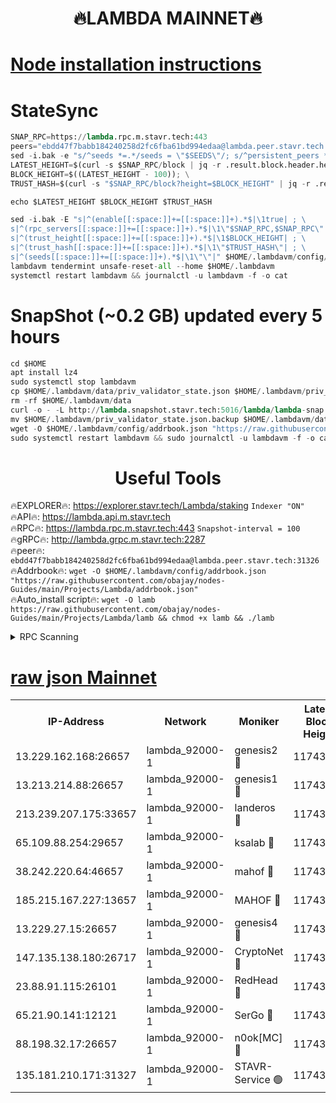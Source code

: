 <h1 align="center"> 🔥LAMBDA MAINNET🔥</h1>


[Node installation instructions](https://github.com/obajay/nodes-Guides/tree/main/Projects/Lambda)
=


# StateSync
```python
SNAP_RPC=https://lambda.rpc.m.stavr.tech:443
peers="ebdd47f7babb184240258d2fc6fba61bd994edaa@lambda.peer.stavr.tech:31326" 
sed -i.bak -e "s/^seeds *=.*/seeds = \"$SEEDS\"/; s/^persistent_peers *=.*/persistent_peers = \"$PEERS\"/" $HOME/.lambdavm/config/config.toml
LATEST_HEIGHT=$(curl -s $SNAP_RPC/block | jq -r .result.block.header.height); \
BLOCK_HEIGHT=$((LATEST_HEIGHT - 100)); \
TRUST_HASH=$(curl -s "$SNAP_RPC/block?height=$BLOCK_HEIGHT" | jq -r .result.block_id.hash)

echo $LATEST_HEIGHT $BLOCK_HEIGHT $TRUST_HASH

sed -i.bak -E "s|^(enable[[:space:]]+=[[:space:]]+).*$|\1true| ; \
s|^(rpc_servers[[:space:]]+=[[:space:]]+).*$|\1\"$SNAP_RPC,$SNAP_RPC\"| ; \
s|^(trust_height[[:space:]]+=[[:space:]]+).*$|\1$BLOCK_HEIGHT| ; \
s|^(trust_hash[[:space:]]+=[[:space:]]+).*$|\1\"$TRUST_HASH\"| ; \
s|^(seeds[[:space:]]+=[[:space:]]+).*$|\1\"\"|" $HOME/.lambdavm/config/config.toml
lambdavm tendermint unsafe-reset-all --home $HOME/.lambdavm
systemctl restart lambdavm && journalctl -u lambdavm -f -o cat

```
# SnapShot (~0.2 GB) updated every 5 hours
```python
cd $HOME
apt install lz4
sudo systemctl stop lambdavm
cp $HOME/.lambdavm/data/priv_validator_state.json $HOME/.lambdavm/priv_validator_state.json.backup
rm -rf $HOME/.lambdavm/data
curl -o - -L http://lambda.snapshot.stavr.tech:5016/lambda/lambda-snap.tar.lz4 | lz4 -c -d - | tar -x -C $HOME/.lambdavm --strip-components 2
mv $HOME/.lambdavm/priv_validator_state.json.backup $HOME/.lambdavm/data/priv_validator_state.json
wget -O $HOME/.lambdavm/config/addrbook.json "https://raw.githubusercontent.com/obajay/nodes-Guides/main/Projects/Lambda/addrbook.json"
sudo systemctl restart lambdavm && sudo journalctl -u lambdavm -f -o cat
```
 <h1 align="center"> Useful Tools</h1>

🔥EXPLORER🔥:      https://explorer.stavr.tech/Lambda/staking	        `Indexer "ON"` \
🔥API🔥: 			 		 https://lambda.api.m.stavr.tech \
🔥RPC🔥:           https://lambda.rpc.m.stavr.tech:443	              `Snapshot-interval = 100` \
🔥gRPC🔥:          http://lambda.grpc.m.stavr.tech:2287 \
🔥peer🔥:					 `ebdd47f7babb184240258d2fc6fba61bd994edaa@lambda.peer.stavr.tech:31326` \
🔥Addrbook🔥:    ```wget -O $HOME/.lambdavm/config/addrbook.json "https://raw.githubusercontent.com/obajay/nodes-Guides/main/Projects/Lambda/addrbook.json"``` \
🔥Auto_install script🔥: ```wget -O lamb https://raw.githubusercontent.com/obajay/nodes-Guides/main/Projects/Lambda/lamb && chmod +x lamb && ./lamb```


<details>
<summary>RPC Scanning</summary>

<h2 align="center"> We scan nodes in real time every 4 hours. And we provide the final result of RPC endpoints.
We cannot influence the operation of these nodes in any way. </h2>


```python
If Voting Power is higher than 0 --> then the Node is a validator of the network and may be subject to attack and be a potential threat to the chain.
```
```python
We marked such validators with a red symbol
```

</details>

[raw json Mainnet](https://rpc-check.lambm.stavr.tech/lambm/rpc-lambm-result.json)
=


<table><tr><th>IP-Address</th><th>Network</th><th>Moniker</th><th>Latest Block Height</th><th>Earliest Block Height</th><th>Catching Up</th><th>Tx Index</th><th>Voting Power</th><th>Scan Time</th></tr><tr><td>13.229.162.168:26657</td><td>lambda_92000-1</td><td>genesis2 🔴</td><td>11743145</td><td>1</td><td>False</td><td>on</td><td>16891175</td><td>2024-02-16T09:13:00.617074832UTC</td></tr><tr><td>13.213.214.88:26657</td><td>lambda_92000-1</td><td>genesis1 🔴</td><td>11743147</td><td>1</td><td>False</td><td>on</td><td>107835</td><td>2024-02-16T09:13:05.644864477UTC</td></tr><tr><td>213.239.207.175:33657</td><td>lambda_92000-1</td><td>landeros 🔴</td><td>11743143</td><td>8136001</td><td>False</td><td>off</td><td>1853750</td><td>2024-02-16T09:12:52.822799757UTC</td></tr><tr><td>65.109.88.254:29657</td><td>lambda_92000-1</td><td>ksalab 🔴</td><td>11743148</td><td>8715001</td><td>False</td><td>on</td><td>510465</td><td>2024-02-16T09:13:08.708674775UTC</td></tr><tr><td>38.242.220.64:46657</td><td>lambda_92000-1</td><td>mahof 🔴</td><td>11743148</td><td>10131001</td><td>False</td><td>off</td><td>770350</td><td>2024-02-16T09:13:11.475866352UTC</td></tr><tr><td>185.215.167.227:13657</td><td>lambda_92000-1</td><td>MAHOF 🔴</td><td>11743147</td><td>10134001</td><td>False</td><td>on</td><td>2051510</td><td>2024-02-16T09:13:04.399369059UTC</td></tr><tr><td>13.229.27.15:26657</td><td>lambda_92000-1</td><td>genesis4 🔴</td><td>11743146</td><td>11043001</td><td>False</td><td>on</td><td>9665448</td><td>2024-02-16T09:13:04.021113059UTC</td></tr><tr><td>147.135.138.180:26717</td><td>lambda_92000-1</td><td>CryptoNet 🔴</td><td>11743147</td><td>11383001</td><td>False</td><td>off</td><td>774283</td><td>2024-02-16T09:13:05.968061611UTC</td></tr><tr><td>23.88.91.115:26101</td><td>lambda_92000-1</td><td>RedHead 🔴</td><td>11743143</td><td>11643143</td><td>False</td><td>off</td><td>553202</td><td>2024-02-16T09:12:53.133944027UTC</td></tr><tr><td>65.21.90.141:12121</td><td>lambda_92000-1</td><td>SerGo 🔴</td><td>11743148</td><td>11643148</td><td>False</td><td>off</td><td>10612117</td><td>2024-02-16T09:13:11.196807413UTC</td></tr><tr><td>88.198.32.17:26657</td><td>lambda_92000-1</td><td>n0ok[MC] 🔴</td><td>11743148</td><td>11643148</td><td>False</td><td>off</td><td>1578630</td><td>2024-02-16T09:13:14.633381884UTC</td></tr><tr><td>135.181.210.171:31327</td><td>lambda_92000-1</td><td>STAVR-Service 🟢</td><td>11743148</td><td>11741501</td><td>False</td><td>on</td><td>0</td><td>2024-02-16T09:13:08.339909926UTC</td></tr></table>
